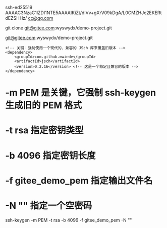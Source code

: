 
ssh-ed25519 AAAAC3NzaC1lZDI1NTE5AAAAIKiZt/dIVv+gXrV09kDgA/L0CMZHJe2EKERtdEZSHHz/ cc@qq.com

git clone git@gitee.com:wyswydx/demo-project.git

git@gitee.com:wyswydx/demo-project.git



    <!-- 关键：强制使用一个现代的、兼容的 JSch 库来覆盖旧版本 -->
    <dependency>
        <groupId>com.github.mwiede</groupId>
        <artifactId>jsch</artifactId>
        <version>0.2.16</version> <!-- 这是一个稳定且兼容的版本 -->
    </dependency>


# -m PEM 是关键，它强制 ssh-keygen 生成旧的 PEM 格式
# -t rsa 指定密钥类型
# -b 4096 指定密钥长度
# -f gitee_demo_pem 指定输出文件名
# -N "" 指定一个空密码
ssh-keygen -m PEM -t rsa -b 4096 -f gitee_demo_pem -N ""